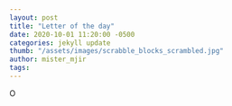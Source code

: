 ```yaml
---
layout: post
title: "Letter of the day"
date: 2020-10-01 11:20:00 -0500
categories: jekyll update
thumb: "/assets/images/scrabble_blocks_scrambled.jpg"
author: mister_mjir
tags:
---
```

O
